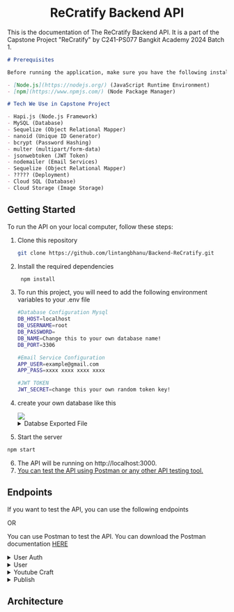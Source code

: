 <center>

# ReCratify Backend API

</center>

This is the documentation of The ReCratify Backend API. It is a part of the Capstone Project "ReCratify" by C241-PS077 Bangkit Academy 2024 Batch 1.

```markdown
# Prerequisites

Before running the application, make sure you have the following installed on your machine:

- [Node.js](https://nodejs.org/) (JavaScript Runtime Environment)
- [npm](https://www.npmjs.com/) (Node Package Manager)

# Tech We Use in Capstone Project

- Hapi.js (Node.js Framework)
- MySQL (Database)
- Sequelize (Object Relational Mapper)
- nanoid (Unique ID Generator)
- bcrypt (Password Hashing)
- multer (multipart/form-data)
- jsonwebtoken (JWT Token)
- nodemailer (Email Services)
- Sequelize (Object Relational Mapper)
- ????? (Deployment)
- Cloud SQL (Database)
- Cloud Storage (Image Storage)
```

## Getting Started

To run the API on your local computer, follow these steps:

1.  Clone this repository
    ```bash
    git clone https://github.com/lintangbhanu/Backend-ReCratify.git
    ```
2.  Install the required dependencies
    ```bash
     npm install
    ```
3.  To run this project, you will need to add the following environment variables to your .env file

    ```bash
    #Database Configuration Mysql
    DB_HOST=localhost
    DB_USERNAME=root
    DB_PASSWORD=
    DB_NAME=Change this to your own database name!
    DB_PORT=3306

    #Email Service Configuration
    APP_USER=example@gmail.com
    APP_PASS=xxxx xxxx xxxx xxxx

    #JWT TOKEN
    JWT_SECRET=change this your own random token key!
    ```

4.  create your own database like this

    <a href="">
      <img src="https://storage.googleapis.com/craft-storage-recratify/Dokumentasi/rc_db.png" />
    </a>

    <details>
    <summary>Databse Exported File</summary>
    You can use exported file for your database. You can download the exported file [HERE](https://drive.google.com/file/d/1CLu3uy8VBCzewzWjKV1OjT7StjRDzmBn/view?usp=sharing)
    </details>

5.  Start the server

```bash
npm start
```

6. The API will be running on http://localhost:3000.
7. [You can test the API using Postman or any other API testing tool.](#endpoints)

## Endpoints

If you want to test the API, you can use the following endpoints

OR

You can use Postman to test the API. You can download the Postman documentation [HERE](https://documenter.getpostman.com/view/)

<details>
<summary>User Auth</summary>

- **Register**
  <pre>POST /register</pre>
  Request Body:

```json
{
  "username": "yourname",
  "email": "yourname@example.com",
  "password": "password",
  "verifyPassword": "password"
}
```

Response Body:

```json
{
  "status": "success",
  "message": "Registrasi berhasil dilakukan!"
}
```

- **Login**
  <pre>POST /login</pre>
  Request Body:

```json
{
  "username": "yourname",
  "password": "password"
}
```

Response Body:

```json
{
  "error": false,
  "message": "Login berhasil",
  "loginResult": {
    "userId": "73--_kblXDg",
    "token": "eyJhbGciOiJIUzI1NiIsInR5cCI6IkpXVCJ9.eyJpZCI6IjczLS1fa2JsWERnIiwiaWF0IjoxNzE3NjAxMjA0LCJleHAiOjE3MTc4NjA0MDR9.1ViSuoQR-AtIN22J83nmGwzqrtSwbsP2HcLF85sFHtk"
  }
}
```

- **Logout**
  <pre>POST /logout</pre>
  Response Body:

```json
{
  "status": "success",
  "message": "Logout berhasil"
}
```

</details>

<details>
<summary>User</summary>

- **Forgot Password**
  <pre>POST /forgotpassword</pre>
  Request Body:

```json
{
  "email": "yourname@gmail.com"
}
```

Response Body:

```json
{
  "status": "success",
  "message": "Kode reset telah dikirim ke email Anda."
}
```

- **Verify Code**
  <pre>POST /verifycode</pre>
  Request Body:

```json
{
  "email": "yourname@gmail.com"
}
```

Response Body:

```json
{
  "email": "yourname@example.com",
  "resetCode": "123456"
}
```

- **Reset Password**
  <pre>POST /resetpassword</pre>
  Request Body:

```json
{
  "email": "yourname@example.com",
  "newPassword": "newPassword"
}
```

Response Body:

```json
{
  "status": "success",
  "message": "Password berhasil direset"
}
```

</details>

<details>
<summary>Youtube Craft</summary>

- **Get Craft Video**
    <pre>POST /craft-data/{{Craft}}</pre>
    <pre>Authorization: Token</pre>
  Response Body:

```json
{
  "status": "success",
  "label": "cans",
  "data": [
    {
      "Youtube_ID": "26DIw3itV5k",
      "Snippet": {
        "Title": "Ide Kreatif Kaleng Bekas jadi Wadah Serbaguna || Tempat Pensil dari Kaleng Bekas",
        "URL_Thumbnail": "https://img.youtube.com/vi/26DIw3itV5k/hqdefault.jpg",
        "URL_Video": "https://www.youtube.com/watch?v=26DIw3itV5k"
      }
    },
    {
      "Youtube_ID": "7gAQzBSqNkA",
      "Snippet": {
        "Title": "18 Genius Tin Can Upcycling Ideas: Transforming Trash into Treasure",
        "URL_Thumbnail": "https://img.youtube.com/vi/7gAQzBSqNkA/hqdefault.jpg",
        "URL_Video": "https://www.youtube.com/watch?v=7gAQzBSqNkA"
      }
    },
    {
      "Youtube_ID": "A3wLKpZi76w",
      "Snippet": {
        "Title": "Daur Ulang Kaleng Bekas | Ide Kreatif Dari Kaleng Bekas | DIY",
        "URL_Thumbnail": "https://img.youtube.com/vi/A3wLKpZi76w/hqdefault.jpg",
        "URL_Video": "https://www.youtube.com/watch?v=A3wLKpZi76w"
      }
    },
    {
      "Youtube_ID": "gsHs1kb7m-k",
      "Snippet": {
        "Title": "Recycle cans into Airplane | Recycle Craft",
        "URL_Thumbnail": "https://img.youtube.com/vi/gsHs1kb7m-k/hqdefault.jpg",
        "URL_Video": "https://www.youtube.com/watch?v=gsHs1kb7m-k"
      }
    },
    {
      "Youtube_ID": "iTWJxTXItV4",
      "Snippet": {
        "Title": "SANGAT BERGUNA! Anda tidak akan membuang Kaleng ke tempat sampah setelah mengetahui ide ini.",
        "URL_Thumbnail": "https://img.youtube.com/vi/iTWJxTXItV4/hqdefault.jpg",
        "URL_Video": "https://www.youtube.com/watch?v=iTWJxTXItV4"
      }
    },
    {
      "Youtube_ID": "KLM8zx2E72k",
      "Snippet": {
        "Title": "cara membuat bunga dari kaleng bekas",
        "URL_Thumbnail": "https://img.youtube.com/vi/KLM8zx2E72k/hqdefault.jpg",
        "URL_Video": "https://www.youtube.com/watch?v=KLM8zx2E72k"
      }
    },
    {
      "Youtube_ID": "MObulHcfPWs",
      "Snippet": {
        "Title": "Cara Membuat Motor Mainan Dari Kaleng Bekas",
        "URL_Thumbnail": "https://img.youtube.com/vi/MObulHcfPWs/hqdefault.jpg",
        "URL_Video": "https://www.youtube.com/watch?v=MObulHcfPWs"
      }
    },
    {
      "Youtube_ID": "x_7HuUJ7Ifo",
      "Snippet": {
        "Title": "Cara membuat miniatur drum set dari kaleng bekas",
        "URL_Thumbnail": "https://img.youtube.com/vi/x_7HuUJ7Ifo/hqdefault.jpg",
        "URL_Video": "https://www.youtube.com/watch?v=x_7HuUJ7Ifo"
      }
    },
    {
      "Youtube_ID": "Z-uYoU3UljU",
      "Snippet": {
        "Title": "Cara Buat Celengan dari Kaleng Bekas || DIY Celengan",
        "URL_Thumbnail": "https://img.youtube.com/vi/Z-uYoU3UljU/hqdefault.jpg",
        "URL_Video": "https://www.youtube.com/watch?v=Z-uYoU3UljU"
      }
    },
    {
      "Youtube_ID": "ZhXq3oOYLyA",
      "Snippet": {
        "Title": "HOW TO TURN TIN CANS INTO BEAUTIFUL DECOR",
        "URL_Thumbnail": "https://img.youtube.com/vi/ZhXq3oOYLyA/hqdefault.jpg",
        "URL_Video": "https://www.youtube.com/watch?v=ZhXq3oOYLyA"
      }
    }
  ]
}
```

- **Add Favorite**
  <pre>POST /favorites</pre>
  <pre>Authorization: Token</pre>
  Request Body:

```json
{
  "userId": "W381C_FfLhJ",
  "label": "cans",
  "Youtube_ID": "ZhXq3oOYLyA"
}
```

Response Body:

```json
{
  "status": "success",
  "message": "Video successfully added to favorites list!"
}
```

- **Get User Favorite**
  <pre>GET /favorites/{{userId}}</pre>
  Authorization: Token
  Response Body:

```json
{
  "status": "success",
  "favorites": [
    {
      "Youtube_ID": "JQocEeIuKxM",
      "label": "Plastic-Bottle",
      "Snippet": {
        "Title": "Cara Membuat Celengan Dari Botol Bekas Yang Bikin Tetangga Nyinyir || Ide Kreatif",
        "URL_Thumbnail": "https://img.youtube.com/vi/JQocEeIuKxM/hqdefault.jpg",
        "URL_Video": "https://www.youtube.com/watch?v=JQocEeIuKxM"
      }
    },
    {
      "Youtube_ID": "JsltDFdXETg",
      "label": "Glass-Bottle",
      "Snippet": {
        "Title": "pressed flower || kerajinan dari botol kaca bekas",
        "URL_Thumbnail": "https://img.youtube.com/vi/JsltDFdXETg/hqdefault.jpg",
        "URL_Video": "https://www.youtube.com/watch?v=JsltDFdXETg"
      }
    },
    {
      "Youtube_ID": "L0sC4NzsslY",
      "label": "Cardbox",
      "Snippet": {
        "Title": "30 COOL CARDBOARD CRAFTS AND IDEAS",
        "URL_Thumbnail": "https://img.youtube.com/vi/L0sC4NzsslY/hqdefault.jpg",
        "URL_Video": "https://www.youtube.com/watch?v=L0sC4NzsslY"
      }
    },
    {
      "Youtube_ID": "3j80OY0Ns2g",
      "label": "E-Waste",
      "Snippet": {
        "Title": "emas, dari limbah elektronik | gold, from electronic waste",
        "URL_Thumbnail": "https://img.youtube.com/vi/3j80OY0Ns2g/hqdefault.jpg",
        "URL_Video": "https://www.youtube.com/watch?v=3j80OY0Ns2g"
      }
    },
    {
      "Youtube_ID": "5G_fqVV-cFo",
      "label": "Vegetation",
      "Snippet": {
        "Title": "Kreatif! Daun Kering Disulap Jadi Kerajinan Beromset Puluhan Juta Rupiah",
        "URL_Thumbnail": "https://img.youtube.com/vi/5G_fqVV-cFo/hqdefault.jpg",
        "URL_Video": "https://www.youtube.com/watch?v=5G_fqVV-cFo"
      }
    },
    {
      "Youtube_ID": "ZhXq3oOYLyA",
      "label": "Cans",
      "Snippet": {
        "Title": "HOW TO TURN TIN CANS INTO BEAUTIFUL DECOR",
        "URL_Thumbnail": "https://img.youtube.com/vi/ZhXq3oOYLyA/hqdefault.jpg",
        "URL_Video": "https://www.youtube.com/watch?v=ZhXq3oOYLyA"
      }
    }
  ]
}
```

- **Delete Favorite**
  <pre>DELETE /favorites</pre>
  <pre>Authorization: Token</pre>
  Request Body:

```json
{
  "userId": "W381C_FfLhJ",
  "label": "Cans",
  "Youtube_ID": "ZhXq3oOYLyA"
}
```

Response Body:

```json
{
  "status": "success",
  "message": "Video successfully removed from favorites list!"
}
```

</details>

<details>
<summary>Publish</summary>

- **Upload Craft**
  <pre>POST /publish</pre>
  <pre>Authorization: Token</pre>
  Request Body:

```json
{
  "userid": "W381C_FfLhJ",
  "title": "Vas Bunga Botol Kaca",
  "description": "Caranya adalah.......",
  "file": "1717604096234_f54eb8a70d58c1c8dbce0a8f739292cb.jpg"
}
```

Response Body:

```json
{
  "message": "File uploaded successfully",
  "data": {
    "postId": "6BOOlALQFju",
    "userId": "W381C_FfLhJ",
    "title": "Frame Foto Daur Ulang",
    "URL_Image": "https://storage.googleapis.com/craft-storage-recratify/1717604096234_f54eb8a70d58c1c8dbce0a8f739292cb.jpg",
    "description": "Caranya adalah......."
  }
}
```

- **Get All Post**
  <pre>GET /publish</pre>
  Authorization: Token
  Response Body:

```json
{
  "status": "success",
  "message": "Berhasil mengambil semua data postingan karya!",
  "data": [
    {
      "postId": "6BOOlALQFju",
      "userId": "W381C_FfLhJ",
      "title": "Frame Foto Daur Ulang",
      "URL_Image": "https://storage.googleapis.com/craft-storage-recratify/1717604096234_f54eb8a70d58c1c8dbce0a8f739292cb.jpg",
      "description": "Caranya adalah.......",
      "User": {
        "username": "unta"
      }
    },
    {
      "postId": "9lpc8Ij1dSu",
      "userId": "cKjFks44HTb",
      "title": "Mobil dari Botol Plastik",
      "URL_Image": "https://storage.googleapis.com/craft-storage-recratify/1717604217320_f54eb8a70d58c1c8dbce0a8f739292cb.jpg",
      "description": "Caranya adalah.......",
      "User": {
        "username": "mantul"
      }
    },
    {
      "postId": "9QCQjCrfFQ-",
      "userId": "cKjFks44HTb",
      "title": "Vas Bunga Botol Kaca",
      "URL_Image": "https://storage.googleapis.com/craft-storage-recratify/1717604244220_f54eb8a70d58c1c8dbce0a8f739292cb.jpg",
      "description": "Caranya adalah.......",
      "User": {
        "username": "mantul"
      }
    },
    {
      "postId": "cijW0NeDRnZ",
      "userId": "W381C_FfLhJ",
      "title": "Vas Bunga Plastik",
      "URL_Image": "https://storage.googleapis.com/craft-storage-recratify/1717604070259_f54eb8a70d58c1c8dbce0a8f739292cb.jpg",
      "description": "Caranya adalah.......",
      "User": {
        "username": "unta"
      }
    },
    {
      "postId": "j3632Hq5Pfr",
      "userId": "W381C_FfLhJ",
      "title": "Kincir Angin Kaleng",
      "URL_Image": "https://storage.googleapis.com/craft-storage-recratify/1717603807258_f54eb8a70d58c1c8dbce0a8f739292cb.jpg",
      "description": "Caranya adalah.......",
      "User": {
        "username": "unta"
      }
    }
  ]
}
```

- **Get User Post**
  <pre>GET /publish/{{userId}}</pre>
  <pre>Authorization: Token</pre>
  Response Body:

```json
{
  "status": "success",
  "message": "Successfully get craft posts by user: unta!",
  "userId": "W381C_FfLhJ",
  "data": [
    {
      "postId": "6BOOlALQFju",
      "title": "Frame Foto Daur Ulang",
      "URL_Image": "https://storage.googleapis.com/craft-storage-recratify/1717604096234_f54eb8a70d58c1c8dbce0a8f739292cb.jpg",
      "description": "Caranya adalah.......",
      "createdAt": "2024-06-05T16:14:57.000Z"
    },
    {
      "postId": "cijW0NeDRnZ",
      "title": "Vas Bunga Plastik",
      "URL_Image": "https://storage.googleapis.com/craft-storage-recratify/1717604070259_f54eb8a70d58c1c8dbce0a8f739292cb.jpg",
      "description": "Caranya adalah.......",
      "createdAt": "2024-06-05T16:14:31.000Z"
    },
    {
      "postId": "j3632Hq5Pfr",
      "title": "Kincir Angin Kaleng",
      "URL_Image": "https://storage.googleapis.com/craft-storage-recratify/1717603807258_f54eb8a70d58c1c8dbce0a8f739292cb.jpg",
      "description": "Caranya adalah.......",
      "createdAt": "2024-06-05T16:10:09.000Z"
    }
  ]
}
```

- **Delete Post**
  <pre>DELETE /publish</pre>
  <pre>Authorization: Token</pre>
  Request Body:

```json
{
  "postId": "6BOOlALQFju",
  "URL_Image": "https://storage.googleapis.com/craft-storage-recratify/1717604070259_f54eb8a70d58c1c8dbce0a8f739292cb.jpg"
}
```

Response Body:

```json
{
  "status": "success",
  "message": "Craft Post deleted successfully!"
}
```

</details>

## Architecture

<a href="">
    <img src="" />
 </a>
